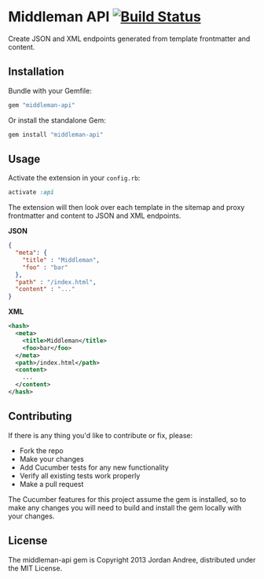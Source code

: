 # Middleman API [![Build Status](https://travis-ci.org/jordanandree/middleman-api.png?branch=master)](https://travis-ci.org/jordanandree/middleman-api)

Create JSON and XML endpoints generated from template frontmatter and content.

## Installation

Bundle with your Gemfile:

```ruby
gem "middleman-api"
```

Or install the standalone Gem:

```ruby
gem install "middleman-api"
```

## Usage

Activate the extension in your `config.rb`:

```ruby
activate :api
```

The extension will then look over each template in the sitemap and proxy frontmatter and content to JSON and XML endpoints.

**JSON**

```json
{
  "meta": {
    "title" : "Middleman",
    "foo" : "bar"
  },
  "path" : "/index.html",
  "content" : "..."  
}
```

**XML**

```xml
<hash>
  <meta>
    <title>Middleman</title>
    <foo>bar</foo>
  </meta>
  <path>/index.html</path>
  <content>
    ...
  </content>
</hash>
```

## Contributing
If there is any thing you'd like to contribute or fix, please:

* Fork the repo
* Make your changes
* Add Cucumber tests for any new functionality
* Verify all existing tests work properly
* Make a pull request

The Cucumber features for this project assume the gem is installed, so to make any changes you will need to build and install the gem locally with your changes.

## License
The middleman-api gem is Copyright 2013 Jordan Andree, distributed under the MIT License.